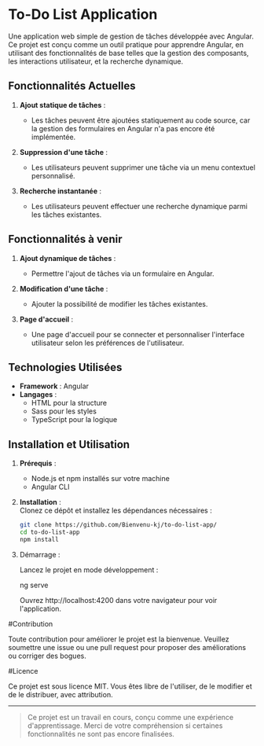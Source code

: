 # To-Do List Application  

Une application web simple de gestion de tâches développée avec Angular.  
Ce projet est conçu comme un outil pratique pour apprendre Angular, en utilisant des fonctionnalités de base telles que la gestion des composants, les interactions utilisateur, et la recherche dynamique.  

## Fonctionnalités Actuelles  

1. **Ajout statique de tâches** :  
   - Les tâches peuvent être ajoutées statiquement au code source, car la gestion des formulaires en Angular n'a pas encore été implémentée.  

2. **Suppression d'une tâche** :  
   - Les utilisateurs peuvent supprimer une tâche via un menu contextuel personnalisé.  

3. **Recherche instantanée** :  
   - Les utilisateurs peuvent effectuer une recherche dynamique parmi les tâches existantes.  

## Fonctionnalités à venir  

1. **Ajout dynamique de tâches** :  
   - Permettre l'ajout de tâches via un formulaire en Angular.  

2. **Modification d'une tâche** :  
   - Ajouter la possibilité de modifier les tâches existantes.  

3. **Page d'accueil** :  
   - Une page d'accueil pour se connecter et personnaliser l'interface utilisateur selon les préférences de l'utilisateur.  

## Technologies Utilisées  

- **Framework** : Angular  
- **Langages** :  
  - HTML pour la structure  
  - Sass pour les styles  
  - TypeScript pour la logique  

## Installation et Utilisation  

1. **Prérequis** :  
   - Node.js et npm installés sur votre machine  
   - Angular CLI  

2. **Installation** :  
   Clonez ce dépôt et installez les dépendances nécessaires :  
   ```bash
   git clone https://github.com/Bienvenu-kj/to-do-list-app/  
   cd to-do-list-app  
   npm install

3. Démarrage :

      Lancez le projet en mode développement :

      ng serve

      Ouvrez http://localhost:4200 dans votre navigateur pour voir l'application.



#Contribution

   Toute contribution pour améliorer le projet est la bienvenue. Veuillez soumettre une issue ou une pull request pour proposer des améliorations ou corriger des bogues.

#Licence

   Ce projet est sous licence MIT.
   Vous êtes libre de l'utiliser, de le modifier et de le distribuer, avec attribution.


---

> Ce projet est un travail en cours, conçu comme une expérience d'apprentissage. Merci de votre compréhension si certaines fonctionnalités ne sont pas encore finalisées.
